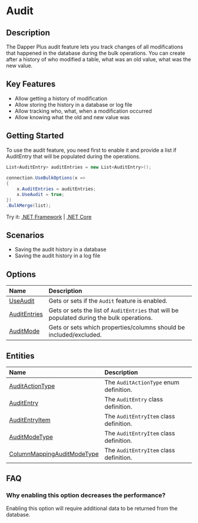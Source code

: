 # Audit

## Description
The Dapper Plus audit feature lets you track changes of all modifications that happened in the database during the bulk operations. You can create after a history of who modified a table, what was an old value, what was the new value.

## Key Features
- Allow getting a history of modification
- Allow storing the history in a database or log file
- Allow tracking who, what, when a modification occurred
- Allow knowing what the old and new value was

## Getting Started
To use the audit feature, you need first to enable it and provide a list if AuditEntry that will be populated during the operations.

```csharp
List<AuditEntry> auditEntries = new List<AuditEntry>(); 
        
connection.UseBulkOptions(x => 
{ 
    x.AuditEntries = auditEntries; 
    x.UseAudit = true;
})
.BulkMerge(list);
```

Try it: [.NET Framework](https://dotnetfiddle.net/s8wLF9) | [.NET Core](https://dotnetfiddle.net/cjasQV)

## Scenarios
- Saving the audit history in a database
- Saving the audit history in a log file

## Options
| Name                               | Description                                                           |
|:-----------------------------------|:----------------------------------------------------------------------|
|[UseAudit](../options/use-audit.md)  | Gets or sets if the `Audit` feature is enabled. |
|[AuditEntries](../options/audit-entries.md)  | Gets or sets the list of `AuditEntries` that will be populated during the bulk operations. |
|[AuditMode](../options/audit-mode.md)  | Gets or sets which properties/columns should be included/excluded. |

## Entities
| Name                               | Description                                                           |
|:-----------------------------------|:----------------------------------------------------------------------|
|[AuditActionType](../options/audit-entities.md#audit-action-type) | The `AuditActionType` enum definition.  |
|[AuditEntry](../options/audit-entities.md#audit-entry) | The `AuditEntry` class definition. |
|[AuditEntryItem](../options/audit-entities.md#audit-entry-item) | The `AuditEntryItem` class definition. |
|[AuditModeType](../options/audit-entities.md#audit-entry-item) | The `AuditEntryItem` class definition. |
|[ColumnMappingAuditModeType](../options/audit-entities.md#audit-entry-item) | The `AuditEntryItem` class definition. |

## FAQ

### Why enabling this option decreases the performance?
Enabling this option will require additional data to be returned from the database.
